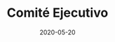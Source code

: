 ---
# Common-Defined params
title: "Comité Ejecutivo"
date: "2020-05-20"
description: "Example article description"
categories:
tags:
weight: 110
menu: main # Optional, add page to a menu. Options: main, side, footer

# Theme-Defined params
thumbnail: "img/placeholder.jpg" # Thumbnail image
lead: "Example lead - highlighted near the title" # Lead text
comments: false # Enable Disqus comments for specific page
authorbox: true # Enable authorbox for specific page
toc: true # Enable Table of Contents for specific page
mathjax: true # Enable MathJax for specific page
---